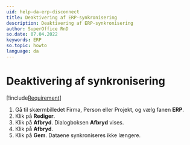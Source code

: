```yaml
---
uid: help-da-erp-disconnect
title: Deaktivering af ERP-synkronisering
description: Deaktivering af ERP-synkronisering
author: SuperOffice RnD
so.date: 07.04.2022
keywords: ERP
so.topic: howto
language: da
---
```


# Deaktivering af synkronisering

[!include[Requirement](includes/req-integration-server.md)]

1. Gå til skærmbilledet Firma, Person eller Projekt, og vælg fanen **ERP**.
1. Klik på **Rediger**.
1. Klik på **Afbryd**. Dialogboksen **Afbryd** vises.
1. Klik på **Afbryd**.
1. Klik på **Gem**. Dataene synkroniseres ikke længere.
